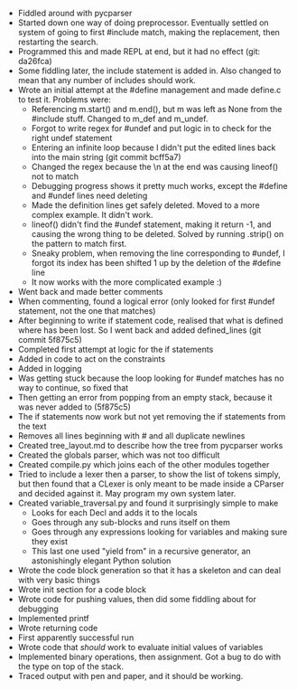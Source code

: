 * Fiddled around with pycparser
* Started down one way of doing preprocessor. Eventually settled on system of going to first #include match, making the
  replacement, then restarting the search.
* Programmed this and made REPL at end, but it had no effect (git: da26fca)
* Some fiddling later, the include statement is added in. Also changed to mean that any number of includes should work.
* Wrote an initial attempt at the #define management and made define.c to test it. Problems were:
  * Referencing m.start() and m.end(), but m was left as None from the #include stuff. Changed to m_def and m_undef.
  * Forgot to write regex for #undef and put logic in to check for the right undef statement
  * Entering an infinite loop because I didn't put the edited lines back into the main string (git commit bcff5a7)
  * Changed the regex because the \n at the end was causing lineof() not to match
  * Debugging progress shows it pretty much works, except the #define and #undef lines need deleting
  * Made the definition lines get safely deleted. Moved to a more complex example. It didn't work.
  * lineof() didn't find the #undef statement, making it return -1, and causing the wrong thing to be deleted.
    Solved by running .strip() on the pattern to match first.
  * Sneaky problem, when removing the line corresponding to #undef, I forgot its index has been shifted 1 up by the
    deletion of the #define line
  * It now works with the more complicated example :)
* Went back and made better comments
* When commenting, found a logical error (only looked for first #undef statement, not the one that matches)
* After beginning to write if statement code, realised that what is defined where has been lost. So I went back and
  added defined_lines (git commit 5f875c5)
* Completed first attempt at logic for the if statements
* Added in code to act on the constraints
* Added in logging
* Was getting stuck because the loop looking for #undef matches has no way to continue, so fixed that
* Then getting an error from popping from an empty stack, because it was never added to (5f875c5)
* The if statements now work but not yet removing the if statements from the text
* Removes all lines beginning with # and all duplicate newlines
* Created tree_layout.md to describe how the tree from pycparser works
* Created the globals parser, which was not too difficult
* Created compile.py which joins each of the other modules together
* Tried to include a lexer then a parser, to show the list of tokens simply, but then found that a CLexer is only meant
  to be made inside a CParser and decided against it. May program my own system later.
* Created variable_traversal.py and found it surprisingly simple to make
  * Looks for each Decl and adds it to the locals
  * Goes through any sub-blocks and runs itself on them
  * Goes through any expressions looking for variables and making sure they exist
  * This last one used "yield from" in a recursive generator, an astonishingly elegant Python solution
* Wrote the code block generation so that it has a skeleton and can deal with very basic things
* Wrote init section for a code block
* Wrote code for pushing values, then did some fiddling about for debugging
* Implemented printf
* Wrote returning code
* First apparently successful run
* Wrote code that *should* work to evaluate initial values of variables
* Implemented binary operations, then assignment. Got a bug to do with the type on top of the stack.
* Traced output with pen and paper, and it should be working.